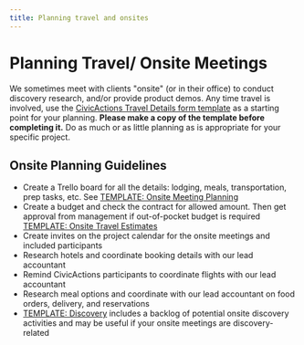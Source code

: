 ```yaml
---
title: Planning travel and onsites
---
```


# Planning Travel/ Onsite Meetings

We sometimes meet with clients "onsite" (or in their office) to conduct discovery research, and/or provide product demos. Any time travel is involved, use the [CivicActions Travel Details form template](https://docs.google.com/forms/d/19rqLkEh1xzjpri-vfN68xxmXvfcb5ThmmzJu1I6YYnM/edit) as a starting point for your planning. **Please make a copy of the template before completing it.** Do as much or as little planning as is appropriate for your specific project.

## Onsite Planning Guidelines

-   Create a Trello board for all the details: lodging, meals, transportation, prep tasks, etc. See [TEMPLATE: Onsite Meeting Planning](https://trello.com/b/bAaDzP0s/template-onsite-meeting-planning)
-   Create a budget and check the contract for allowed amount. Then get approval from management if out-of-pocket budget is required
    <br>[TEMPLATE: Onsite Travel Estimates](https://docs.google.com/spreadsheets/d/1dMNIFuhIeDMtqyp5oYpsLrXO9CVRZ-5ooPoR54doW7U/edit?usp=drive_web&ouid=103893616702532363241)
-   Create invites on the project calendar for the onsite meetings and included participants
-   Research hotels and coordinate booking details with our lead accountant
-   Remind CivicActions participants to coordinate flights with our lead accountant
-   Research meal options and coordinate with our lead accountant on food orders, delivery, and reservations
-   [TEMPLATE: Discovery](https://trello.com/b/TtMYHp1i/template-discovery) includes a backlog of potential onsite discovery activities and may be useful if your onsite meetings are discovery-related
